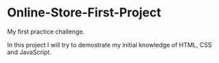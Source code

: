 # Online-Store-First-Project

My first practice challenge.

In this project I will try to demostrate my initial knowledge of HTML, CSS and JavaScript.
